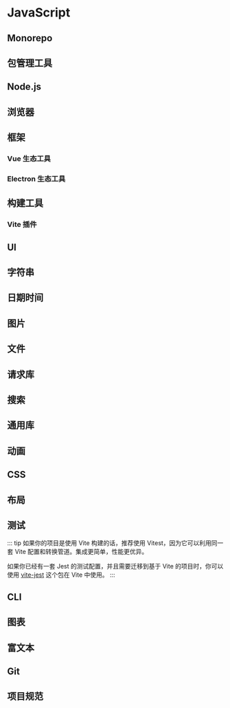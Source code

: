 <script setup>
import {
  monorepo,
  packageManager,
  runtime,
  browser,
  frameworks,
  build,
  ui,
  string,
  datetime,
  image,
  file,
  search,
  request,
  utils,
  animation,
  css,
  layout,
  test,
  cli,
  charts,
  richText,
  git,
  project,
} from './data.ts'

import NavContainer from '@/components/NavContainer/NavContainer.vue'
</script>

# JavaScript

## Monorepo

<NavContainer :items="monorepo" />

## 包管理工具

<NavContainer :items="packageManager" />

## Node.js

<NavContainer :items="runtime" />

## 浏览器

<NavContainer :items="browser" />

## 框架

<NavContainer :items="frameworks" />

### Vue 生态工具

<NavContainer :items="frameworks[0].children" />

### Electron 生态工具

<NavContainer :items="frameworks[3].children" />

## 构建工具

<NavContainer :items="build" />

### Vite 插件

<NavContainer :items="build[0].children" />

## UI

<NavContainer :items="ui" />

## 字符串

<NavContainer :items="string" />

## 日期时间

<NavContainer :items="datetime" />

## 图片

<NavContainer :items="image" />

## 文件

<NavContainer :items="file" />

## 请求库

<NavContainer :items="request" />

## 搜索

<NavContainer :items="search" />

## 通用库

<NavContainer :items="utils" />

## 动画

<NavContainer :items="animation" />

## CSS

<NavContainer :items="css" />

## 布局

<NavContainer :items="layout" />

## 测试

<NavContainer :items="test" />

::: tip
如果你的项目是使用 Vite 构建的话，推荐使用 Vitest，因为它可以利用同一套 Vite 配置和转换管道。集成更简单，性能更优异。

如果你已经有一套 Jest 的测试配置，并且需要迁移到基于 Vite 的项目时，你可以使用 [vite-jest](https://github.com/sodatea/vite-jest) 这个包在 Vite 中使用。
:::

## CLI

<NavContainer :items="cli" />

## 图表

<NavContainer :items="charts" />

## 富文本

<NavContainer :items="richText" />

## Git

<NavContainer :items="git" />

## 项目规范

<NavContainer :items="project" />
